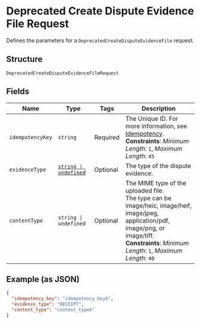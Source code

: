 
# Deprecated Create Dispute Evidence File Request

Defines the parameters for a `DeprecatedCreateDisputeEvidenceFile` request.

## Structure

`DeprecatedCreateDisputeEvidenceFileRequest`

## Fields

| Name | Type | Tags | Description |
|  --- | --- | --- | --- |
| `idempotencyKey` | `string` | Required | The Unique ID. For more information, see [Idempotency](../../https://developer.squareup.com/docs/working-with-apis/idempotency).<br>**Constraints**: *Minimum Length*: `1`, *Maximum Length*: `45` |
| `evidenceType` | [`string \| undefined`](../../doc/models/dispute-evidence-type.md) | Optional | The type of the dispute evidence. |
| `contentType` | `string \| undefined` | Optional | The MIME type of the uploaded file.<br>The type can be image/heic, image/heif, image/jpeg, application/pdf, image/png, or image/tiff.<br>**Constraints**: *Minimum Length*: `1`, *Maximum Length*: `40` |

## Example (as JSON)

```json
{
  "idempotency_key": "idempotency_key6",
  "evidence_type": "RECEIPT",
  "content_type": "content_type6"
}
```


